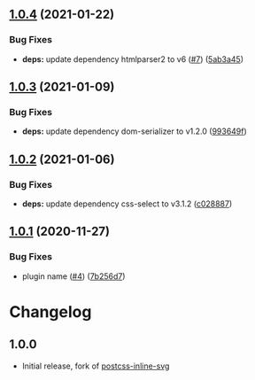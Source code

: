## [1.0.4](https://github.com/stipsan/postcss-import-svg/compare/v1.0.3...v1.0.4) (2021-01-22)


### Bug Fixes

* **deps:** update dependency htmlparser2 to v6 ([#7](https://github.com/stipsan/postcss-import-svg/issues/7)) ([5ab3a45](https://github.com/stipsan/postcss-import-svg/commit/5ab3a458ba172320cdd5dfb5b500b202b7927dde))

## [1.0.3](https://github.com/stipsan/postcss-import-svg/compare/v1.0.2...v1.0.3) (2021-01-09)


### Bug Fixes

* **deps:** update dependency dom-serializer to v1.2.0 ([993649f](https://github.com/stipsan/postcss-import-svg/commit/993649f80852446cc6684213e40172ca6176e179))

## [1.0.2](https://github.com/stipsan/postcss-import-svg/compare/v1.0.1...v1.0.2) (2021-01-06)


### Bug Fixes

* **deps:** update dependency css-select to v3.1.2 ([c028887](https://github.com/stipsan/postcss-import-svg/commit/c0288876a898abf4bad1284256b5e7817bfe2c37))

## [1.0.1](https://github.com/stipsan/postcss-import-svg/compare/v1.0.0...v1.0.1) (2020-11-27)


### Bug Fixes

* plugin name ([#4](https://github.com/stipsan/postcss-import-svg/issues/4)) ([7b256d7](https://github.com/stipsan/postcss-import-svg/commit/7b256d7027049bc45aaec6bb9e5fe15894756840))

# Changelog

## 1.0.0

- Initial release, fork of [postcss-inline-svg](https://github.com/TrySound/postcss-inline-svg/pull/76)
